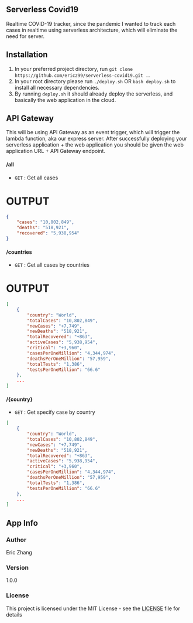 ## Serverless Covid19

Realtime COVID-19 tracker, since the pandemic I wanted to track each cases in realtime using serverless architecture, which will eliminate the need for server.

## Installation

1. In your preferred project directory, run `git clone https://github.com/ericz99/serverless-covid19.git .`.
2. In your root directory please run `./deploy.sh` OR `bash deploy.sh` to install all necessary dependencies.
3. By running `deploy.sh` it should already deploy the serverless, and basically the web application in the cloud.

## API Gateway

This will be using API Gateway as an event trigger, which will trigger the lambda function, aka our express server. After successfully deploying your serverless application + the web application you should be given the web application URL + API Gateway endpoint.

#### /all

- `GET` : Get all cases

# OUTPUT

```json
{
    "cases": "10,802,849",
    "deaths": "518,921",
    "recovered": "5,938,954"
}
```

#### /countries

- `GET` : Get all cases by countries

# OUTPUT

```json
[
    {
        "country": "World",
        "totalCases": "10,802,849",
        "newCases": "+7,749",
        "newDeaths": "518,921",
        "totalRecovered": "+863",
        "activeCases": "5,938,954",
        "critical": "+3,960",
        "casesPerOneMillion": "4,344,974",
        "deathsPerOneMillion": "57,959",
        "totalTests": "1,386",
        "testsPerOneMillion": "66.6"
    },
    ...
]
```

#### /{country}

- `GET` : Get specify case by country

```json
[
    {
        "country": "World",
        "totalCases": "10,802,849",
        "newCases": "+7,749",
        "newDeaths": "518,921",
        "totalRecovered": "+863",
        "activeCases": "5,938,954",
        "critical": "+3,960",
        "casesPerOneMillion": "4,344,974",
        "deathsPerOneMillion": "57,959",
        "totalTests": "1,386",
        "testsPerOneMillion": "66.6"
    },
    ...
]
```


## App Info

### Author

Eric Zhang

### Version

1.0.0

### License

This project is licensed under the MIT License - see the [LICENSE](LICENSE) file for details
